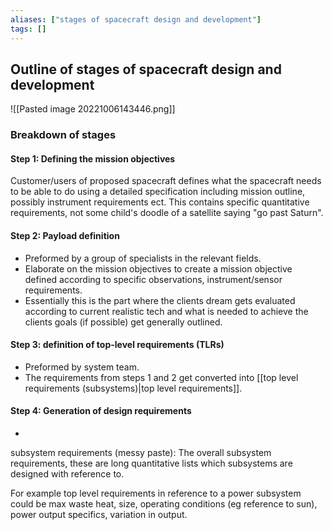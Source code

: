 ```yaml
---
aliases: ["stages of spacecraft design and development"]
tags: []
---
```


## Outline of stages of spacecraft design and development


![[Pasted image 20221006143446.png]]

### Breakdown of stages

#### Step 1: Defining the mission objectives
Customer/users of proposed spacecraft defines what the spacecraft needs to be able to do using a detailed specification including mission outline, possibly instrument requirements ect.
This contains specific quantitative requirements, not some child's doodle of a satellite saying "go past Saturn".

#### Step 2: Payload definition
- Preformed by a group of specialists in the relevant fields.
- Elaborate on the mission objectives to create a mission objective defined according to specific observations, instrument/sensor requirements.
- Essentially this is the part where the clients dream gets evaluated according to current realistic tech and what is needed to achieve the clients goals (if possible) get generally outlined.


#### Step 3: definition of top-level requirements (TLRs)
- Preformed by system team.
- The requirements from steps 1 and 2 get converted into [[top level requirements (subsystems)|top level requirements]].


#### Step 4: Generation of design requirements
- 

subsystem requirements (messy paste):
The overall subsystem requirements, these are long quantitative lists which subsystems are designed with reference to.

For example top level requirements in reference to a power subsystem could be max waste heat, size, operating conditions (eg reference to sun), power output specifics, variation in output.
